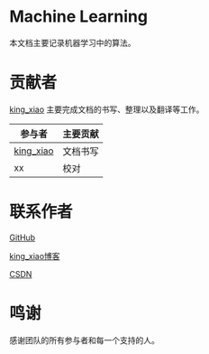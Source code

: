 # Machine Learning

本文档主要记录机器学习中的算法。

# 贡献者

[king_xiao](https://xx139.ltd/bloga) 主要完成文档的书写、整理以及翻译等工作。

| 参与者                               | 主要贡献 |
| ------------------------------------ | -------- |
| [king_xiao](https://xx139.ltd/bloga) | 文档书写 |
| xx                                   | 校对     |

# 联系作者

[GitHub](https://github.com/xiaoxing139)

[king_xiao博客](http://xx139.ltd/bloga)

[CSDN](https://blog.csdn.net/xiaoxing139)

# 鸣谢

感谢团队的所有参与者和每一个支持的人。